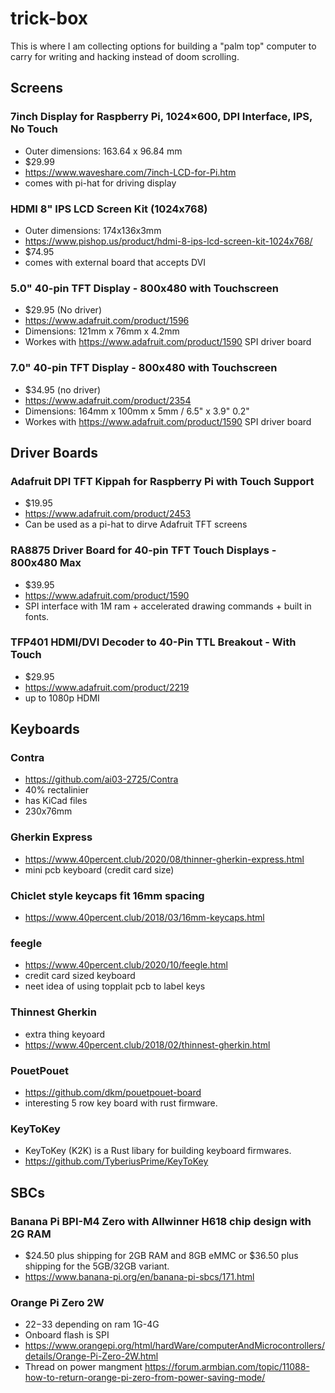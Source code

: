 # trick-box
This is where I am collecting options for building a "palm top" computer to carry for writing and hacking instead of doom scrolling.

## Screens

### 7inch Display for Raspberry Pi, 1024×600, DPI Interface, IPS, No Touch
- Outer dimensions: 163.64 x 96.84 mm
- $29.99
- https://www.waveshare.com/7inch-LCD-for-Pi.htm
- comes with pi-hat for driving display

### HDMI 8" IPS LCD Screen Kit (1024x768)
- Outer dimensions: 174x136x3mm
- https://www.pishop.us/product/hdmi-8-ips-lcd-screen-kit-1024x768/
- $74.95
- comes with external board that accepts DVI

### 5.0" 40-pin TFT Display - 800x480 with Touchscreen
- $29.95 (No driver)
- https://www.adafruit.com/product/1596
- Dimensions: 121mm x 76mm x 4.2mm
- Workes with https://www.adafruit.com/product/1590 SPI driver board

### 7.0" 40-pin TFT Display - 800x480 with Touchscreen
- $34.95 (no driver)
- https://www.adafruit.com/product/2354
- Dimensions: 164mm x 100mm x 5mm / 6.5" x 3.9" 0.2"
- Workes with https://www.adafruit.com/product/1590 SPI driver board

## Driver Boards

### Adafruit DPI TFT Kippah for Raspberry Pi with Touch Support
- $19.95
- https://www.adafruit.com/product/2453
- Can be used as a pi-hat to dirve Adafruit TFT screens

### RA8875 Driver Board for 40-pin TFT Touch Displays - 800x480 Max
- $39.95
- https://www.adafruit.com/product/1590
- SPI interface with 1M ram + accelerated drawing commands + built in fonts.

### TFP401 HDMI/DVI Decoder to 40-Pin TTL Breakout - With Touch
- $29.95
- https://www.adafruit.com/product/2219
- up to 1080p HDMI

## Keyboards

### Contra
- https://github.com/ai03-2725/Contra
- 40% rectalinier
- has KiCad files
- 230x76mm

### Gherkin Express
- https://www.40percent.club/2020/08/thinner-gherkin-express.html
- mini pcb keyboard (credit card size)

### Chiclet style keycaps fit 16mm spacing
- https://www.40percent.club/2018/03/16mm-keycaps.html

### feegle
- https://www.40percent.club/2020/10/feegle.html
- credit card sized keyboard
- neet idea of using topplait pcb to label keys

### Thinnest Gherkin
- extra thing keyoard
- https://www.40percent.club/2018/02/thinnest-gherkin.html


### PouetPouet
- https://github.com/dkm/pouetpouet-board
- interesting 5 row key board with rust firmware.

### KeyToKey
- KeyToKey (K2K) is a Rust libary for building keyboard firmwares.
- https://github.com/TyberiusPrime/KeyToKey

## SBCs

### Banana Pi BPI-M4 Zero with Allwinner H618 chip design with 2G RAM
- $24.50 plus shipping for 2GB RAM and 8GB eMMC or $36.50 plus shipping for the 5GB/32GB variant.
- https://www.banana-pi.org/en/banana-pi-sbcs/171.html

### Orange Pi Zero 2W
- $22-$33 depending on ram 1G-4G
- Onboard flash is SPI
- https://www.orangepi.org/html/hardWare/computerAndMicrocontrollers/details/Orange-Pi-Zero-2W.html
- Thread on power mangment https://forum.armbian.com/topic/11088-how-to-return-orange-pi-zero-from-power-saving-mode/
